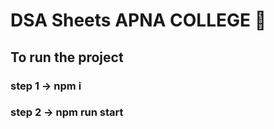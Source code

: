 # DSA Sheets APNA COLLEGE 🚀
## To run the project 
### step 1 -> npm i 
### step 2 -> npm run start 
